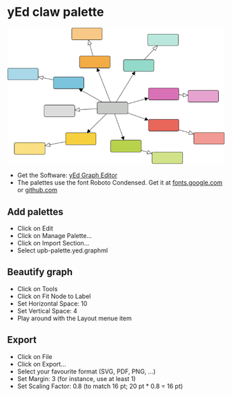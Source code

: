 # yEd claw palette

![](example.png)

- Get the Software: [yEd Graph Editor](https://www.yworks.com/products/yed)
- The palettes use the font Roboto Condensed. Get it at [fonts.google.com](https://fonts.google.com/specimen/Roboto+Condensed) or [github.com](https://github.com/googlefonts/roboto)

## Add palettes

- Click on Edit
- Click on Manage Palette...
- Click on Import Section...
- Select upb-palette.yed.graphml

## Beautify graph

- Click on Tools
- Click on Fit Node to Label
- Set Horizontal Space: 10
- Set Vertical Space: 4
- Play around with the Layout menue item

## Export

- Click on File
- Click on Export...
- Select your favourite format (SVG, PDF, PNG, ...)
- Set Margin: 3 (for instance, use at least 1)
- Set Scaling Factor: 0.8 (to match 16 pt; 20 pt * 0.8 = 16 pt)